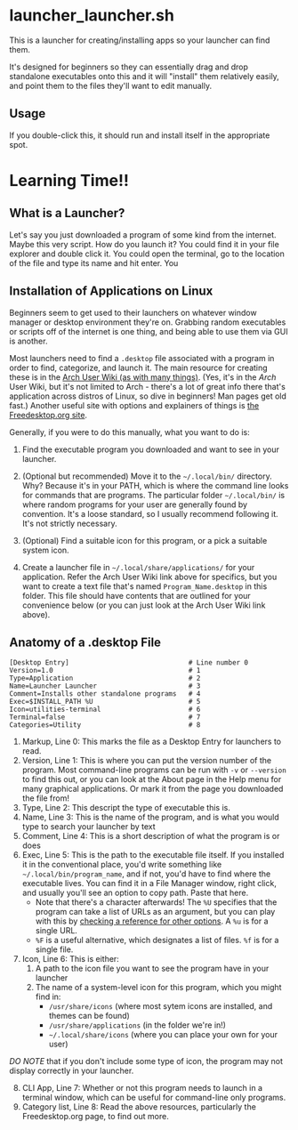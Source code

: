 # launcher_launcher.sh

This is a launcher for creating/installing apps so your launcher can find them.

It's designed for beginners so they can essentially drag and drop standalone executables onto this and it will "install" them relatively easily, and point them to the files they'll want to edit manually.

## Usage

If you double-click this, it should run and install itself in the appropriate spot.

# Learning Time!!

## What is a Launcher?

Let's say you just downloaded a program of some kind from the internet. Maybe this very script. How do you launch it? You could find it in your file explorer and double click it. You could open the terminal, go to the location of the file and type its name and hit enter. You 

## Installation of Applications on Linux

Beginners seem to get used to their launchers on whatever window manager or desktop environment they're on. Grabbing random executables or scripts off of the internet is one thing, and being able to use them via GUI is another.

Most launchers need to find a `.desktop` file associated with a program in order to find, categorize, and launch it. The main resource for creating these is in the [Arch User Wiki (as with many things)](https://wiki.archlinux.org/title/Desktop_entries). (Yes, it's in the *Arch* User Wiki, but it's not limited to Arch - there's a lot of great info there that's application across distros of Linux, so dive in beginners! Man pages get old fast.) Another useful site with options and explainers of things is [the Freedesktop.org site](https://specifications.freedesktop.org/desktop-entry-spec/latest/).

Generally, if you were to do this manually, what you want to do is:

1. Find the executable program you downloaded and want to see in your launcher.

2. (Optional but recommended) Move it to the `~/.local/bin/` directory. Why? Because it's in your PATH, which is where the command line looks for commands that are programs. The particular folder `~/.local/bin/` is where random programs for your user are generally found by convention. It's a loose standard, so I usually recommend following it. It's not strictly necessary.

3. (Optional) Find a suitable icon for this program, or a pick a suitable system icon.

4. Create a launcher file in `~/.local/share/applications/` for your application. Refer the Arch User Wiki link above for specifics, but you want to create a text file that's named `Program_Name.desktop` in this folder. This file should have contents that are outlined for your convenience below (or you can just look at the Arch User Wiki link above).

## Anatomy of a .desktop File

```
[Desktop Entry]                              # Line number 0
Version=1.0                                  # 1
Type=Application                             # 2
Name=Launcher Launcher                       # 3
Comment=Installs other standalone programs   # 4
Exec=$INSTALL_PATH %U                        # 5
Icon=utilities-terminal                      # 6
Terminal=false                               # 7
Categories=Utility                           # 8
```

1. Markup, Line 0: This marks the file as a Desktop Entry for launchers to read.
2. Version, Line 1: This is where you can put the version number of the program. Most command-line programs can be run with `-v` or `--version` to find this out, or you can look at the About page in the Help menu for many graphical applications. Or mark it from the page you downloaded the file from!
3. Type, Line 2: This descript the type of executable this is.
4. Name, Line 3: This is the name of the program, and is what you would type to search your launcher by text
5. Comment, Line 4: This is a short description of what the program is or does
6. Exec, Line 5: This is the path to the executable file itself. If you installed it in the conventional place, you'd write something like `~/.local/bin/program_name`, and if not, you'd have to find where the executable lives. You can find it in a File Manager window, right click, and usually you'll see an option to copy path. Paste that here.
    * Note that there's a character afterwards! The `%U` specifies that the program can take a list of URLs as an argument, but you can play with this by [checking a reference for other options](https://specifications.freedesktop.org/desktop-entry-spec/latest/exec-variables.html). A `%u` is for a single URL.
    * `%F` is a useful alternative, which designates a list of files. `%f` is for a single file.
7. Icon, Line 6: This is either:
    1. A path to the icon file you want to see the program have in your launcher
    2. The name of a system-level icon for this program, which you might find in:
        * `/usr/share/icons` (where most sytem icons are installed, and themes can be found)
        * `/usr/share/applications` (in the folder we're in!)
        * `~/.local/share/icons` (where you can place your own for your user)

  *DO NOTE* that if you don't include some type of icon, the program may not display correctly in your launcher.

8. CLI App, Line 7: Whether or not this program needs to launch in a terminal window, which can be useful for command-line only programs.
9. Category list, Line 8: Read the above resources, particularly the Freedesktop.org page, to find out more.

